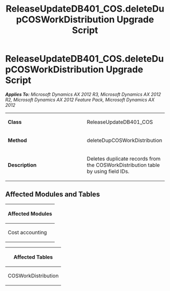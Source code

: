 ﻿---
title: ReleaseUpdateDB401_COS.deleteDupCOSWorkDistribution Upgrade Script
TOCTitle: ReleaseUpdateDB401_COS.deleteDupCOSWorkDistribution Upgrade Script
ms:assetid: fdada05c-1c9a-5367-7665-17cbca4b7fc3
ms:mtpsurl: https://msdn.microsoft.com/en-us/library/JJ720133(v=AX.60)
ms:contentKeyID: 49712438
ms.date: 05/18/2015
mtps_version: v=AX.60
---

# ReleaseUpdateDB401\_COS.deleteDupCOSWorkDistribution Upgrade Script 


_**Applies To:** Microsoft Dynamics AX 2012 R3, Microsoft Dynamics AX 2012 R2, Microsoft Dynamics AX 2012 Feature Pack, Microsoft Dynamics AX 2012_

<table>
<colgroup>
<col style="width: 50%" />
<col style="width: 50%" />
</colgroup>
<tbody>
<tr class="odd">
<td><p><strong>Class</strong></p></td>
<td><p>ReleaseUpdateDB401_COS</p></td>
</tr>
<tr class="even">
<td><p><strong>Method</strong></p></td>
<td><p>deleteDupCOSWorkDistribution</p></td>
</tr>
<tr class="odd">
<td><p><strong>Description</strong></p></td>
<td><p>Deletes duplicate records from the COSWorkDistribution table by using field IDs.</p></td>
</tr>
</tbody>
</table>


## Affected Modules and Tables

<table>
<colgroup>
<col style="width: 100%" />
</colgroup>
<thead>
<tr class="header">
<th><p>Affected Modules</p></th>
</tr>
</thead>
<tbody>
<tr class="odd">
<td><p>Cost accounting</p></td>
</tr>
</tbody>
</table>


<table>
<colgroup>
<col style="width: 100%" />
</colgroup>
<thead>
<tr class="header">
<th><p>Affected Tables</p></th>
</tr>
</thead>
<tbody>
<tr class="odd">
<td><p>COSWorkDistribution</p></td>
</tr>
</tbody>
</table>

  


